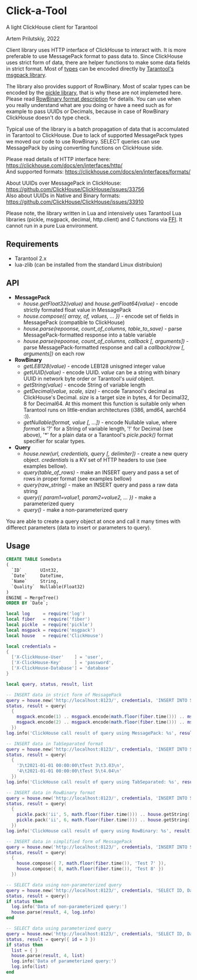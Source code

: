# Click-a-Tool
A light ClickHouse client for Tarantool

Artem Prilutskiy, 2022

Client library uses HTTP interface of ClickHouse to interact with. It is more preferable to use MessagePack format to pass data to. Since ClickHouse uses strict form of data, there are helper functions to make some data fields in strict format. Most of [types](https://clickhouse.com/docs/en/interfaces/formats/#msgpack) can be encoded directly by [Tarantool's msgpack library](https://www.tarantool.io/en/doc/latest/reference/reference_lua/msgpack/).

The library also provides support of RowBinary. Most of scalar types can be encoded by the [pickle library](https://www.tarantool.io/en/doc/latest/reference/reference_lua/pickle/), that is why these are not implemeted here. Please read [RowBinary format description](https://clickhouse.com/docs/en/interfaces/formats/#rowbinary) for details. You can use when you really understand what are you doing or have a need such as for example to pass UUIDs or Decimals, because in case of RowBinary ClickHouse doesn't do type check.

Typical use of the library is a batch propagation of data that is accomulated in Tarantool to ClickHouse. Due to lack of supported MessagePack types we moved our code to use RowBinary. SELECT queries can use MessagePack by using converting functions on ClickHouse side.


Please read details of HTTP interface here: https://clickhouse.com/docs/en/interfaces/http/ \
And supported formats: https://clickhouse.com/docs/en/interfaces/formats/

About UUIDs over MessagePack in ClickHouse: https://github.com/ClickHouse/ClickHouse/issues/33756 \
Also about UUIDs in Native and Binary formats: https://github.com/ClickHouse/ClickHouse/issues/33910

Please note, the library written in Lua and intensively uses Tarantool Lua libraries (pickle, msgpack, decimal, http.client) and C functions via [FFI](https://luajit.org/ext_ffi.html). It cannot run in a pure Lua environment.

## Requirements

* Tarantool 2.x
* lua-zlib (can be installed from the standard Linux distribuion)

## API

* **MessagePack**
  * *house.getFloat32(value)* and *house.getFloat64(value)* - encode strictly formated float value in MessagePack
  * *house.compose({ array, of, values, ... })* - encode set of fields in MessagePack (compatible to ClickHouse)
  * *house.parse(repoonse, count_of_columns, table_to_save)* - parse MessagePack-formatted response into a table variable
  * *house.parse(repoonse, count_of_columns, callback [, arguments])* - parse MessagePack-formatted response and call a *callback(row [, arguments])* on each row 
* **RowBinary**
  * *getLEB128(value)* - encode LEB128 unisgned integer value
  * *getUUID(value)* - encode UUID. *value* can be a string with binary UUID in network byte order or Tarantool's *uuid* object.
  * *getString(value)* - encode String of variable length
  * *getDecimal(value, scale, size)* - encode Taranool's decimal as ClickHouse's Decimal. *size* is a target size in bytes, 4 for Decimal32, 8 for Decimal64. At this moment this function is suitable only when Tarantool runs on little-endian architectures (i386, amd64, aarch64 :)).
  * *getNullable(format, value [, ...])* - encode Nullable value, where *format* is '?' for a String of variable length, '!' for Decimal (see above), '\*' for a plain data or a Tarantool's *picle.pack()* format specifier for scalar types.
* **Query**
  * *house.new(url, credentials, query [, delimiter])* - create a new query object. *credentials* is a KV set of HTTP headers to use (see examples bellow).
  * *query(table_of_rows)* - make an INSERT query and pass a set of rows in proper format (see examples bellow)
  * *query(raw_string)* - make an INSERT query and pass a raw data string
  * *query({ param1=value1, param2=value2, ... })* - make a parameterized query
  * *query()* - make a non-parameterized query

You are able to create a query object at once and call it many times with differect parameters (data to insert or parameters to query).

## Usage

```SQL
CREATE TABLE SomeData
(
  `ID`       UInt32,
  `Date`     DateTime,
  `Name`     String,
  `Quality`  Nullable(Float32)
)
ENGINE = MergeTree()
ORDER BY `Date`;
```

```Lua
local log     = require('log')
local fiber   = require('fiber')
local pickle  = require('pickle')
local msgpack = require('msgpack')
local house   = require('ClickHouse')

local credentials =
{
  ['X-ClickHouse-User'    ] = 'user',
  ['X-ClickHouse-Key'     ] = 'password',
  ['X-ClickHouse-Database'] = 'database'
}

local query, status, result, list

-- INSERT data in strict form of MessagePack
query = house.new('http://localhost:8123/', credentials, 'INSERT INTO SomeData (ID, Date, Name, Quality) FORMAT MsgPack')
status, result = query(
  {
    msgpack.encode(1) .. msgpack.encode(math.floor(fiber.time())) .. msgpack.encode('Test 1') .. house.getFloat32(1.01),
    msgpack.encode(2) .. msgpack.encode(math.floor(fiber.time())) .. msgpack.encode('Test 2') .. house.getFloat32(2.02)
  })
log.info('ClickHouse call result of query using MessagePack: %s', result)

-- INSERT data in TabSeparated format
query = house.new('http://localhost:8123/', credentials, 'INSERT INTO SomeData (ID, Date, Name, Quality) FORMAT TabSeparated')
status, result = query(
  {
    '3\t2021-01-01 00:00:00\tTest 3\t3.03\n',
    '4\t2021-01-01 00:00:00\tTest 5\t4.04\n'
  })
log.info('ClickHouse call result of query using TabSeparated: %s', result)

-- INSERT data in RowBinary format
query = house.new('http://localhost:8123/', credentials, 'INSERT INTO SomeData (ID, Date, Name, Quality) FORMAT RowBinary')
status, result = query(
  {
    pickle.pack('ii', 5, math.floor(fiber.time())) .. house.getString('Test 5') .. house.getNullable('f', 5.05),
    pickle.pack('ii', 6, math.floor(fiber.time())) .. house.getString('Test 6') .. house.getNullable('f', 6.06)
  })
log.info('ClickHouse call result of query using RowBinary: %s', result)

-- INSERT data in simplified form of MessagePack
query = house.new('http://localhost:8123/', credentials, 'INSERT INTO SomeData (ID, Date, Name) FORMAT MsgPack')
status, result = query(
  {
    house.compose({ 7, math.floor(fiber.time()), 'Test 7' }),
    house.compose({ 8, math.floor(fiber.time()), 'Test 8' })
  })

-- SELECT data using non-parameterized query
query = house.new('http://localhost:8123/', credentials, 'SELECT ID, Date, Name, Quality FORMAT MsgPack')
status, result = query()
if status then
  log.info('Data of non-parameterized query:')
  house.parse(result, 4, log.info)
end

-- SELECT data using parameterized query
query = house.new('http://localhost:8123/', credentials, 'SELECT ID, Date, Name, Quality WHERE ID > {id:UInt32} FORMAT MsgPack')
status, result = query({ id = 3 })
if status then
  list = { }
  house.parse(result, 4, list)
  log.info('Data of parameterized query:')
  log.info(list)
end
```
